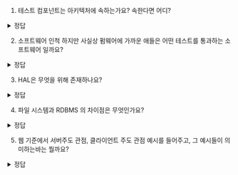 1. 테스트 컴포넌트는 아키텍처에 속하는가요? 속한다면 어디?
<details>
<summary> 정답 </summary>
 속하긴 하나 가장 고립적이고, 테스트를 의존하는 컴포넌트는 없으므로 가장 바깥 원
</details>

2. 소프트웨어 인척 하지만 사실상 펌웨어에 가까운 애들은 어떤 테스트를 통과하는 소프트웨어 일까요?
<details>
<summary> 정답 </summary>
   앱-티튜드 테스트는 통과하고 올바르게,빠르게 동작하도록 리팩토링하지 않은 소프트웨어
</details>

3. HAL은 무엇을 위해 존재하나요?
<details>
<summary> 정답 </summary>
  펌웨어와 소프트웨어 사이에 있고, 소프트웨어가 필요한 api 를 만들어줘야 하므로 소프트웨어를 위해 존재
</details>

4. 파일 시스템과 RDBMS 의 차이점은 무엇인가요?
<details>
<summary> 정답 </summary>
  파일시스템은 문서이름기반, RDBMS 는 내용기반
</details>

5. 웹 기준에서 서버주도 관점, 클라이언트 주도 관점 예시를 들어주고, 그 예시들이 의미하는바는 뭘까요?
<details>
<summary> 정답 </summary>
  웹2.0의 Ajax, JS 통한 브라우저 중심 CSR 처리, Nest.js 등을 이용한 SSR처리, 이들이 의미하는바는 그냥 웹은 세부사항이라 트렌드따라 관점 바뀜
</details>

